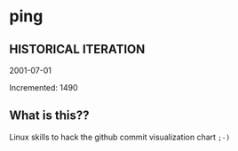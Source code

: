 # ping

## HISTORICAL ITERATION
2001-07-01

Incremented: 1490

## What is this?? 
Linux skills to hack the github commit visualization chart `;-)`
